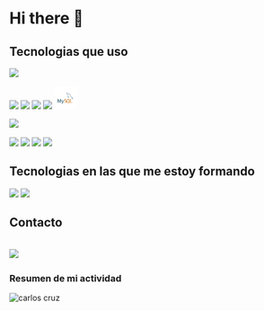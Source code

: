 # Hi there 👋


## Tecnologias que uso
<code><img height="25" src="https://img.shields.io/badge/Visual_Studio_Code-0078D4?style=for-the-badge&logo=visual%20studio%20code&logoColor=white"></code>
<!-- imagenes de tecnologias que uso -->
<code><img height="30" src="https://img.shields.io/badge/Figma-F24E1E?style=for-the-badge&logo=figma&logoColor=white"></code>
<code><img height="30" src="https://img.shields.io/badge/GitKraken-179287?style=for-the-badge&logo=GitKraken&logoColor=white"></code>
<code><img height="30" src="https://img.shields.io/badge/Xampp-F37623?style=for-the-badge&logo=xampp&logoColor=white"></code>
<code><img height="30" src="https://img.shields.io/badge/Trello-0052CC?style=for-the-badge&logo=trello&logoColor=white"></code>
<code><img height="40" src="https://raw.githubusercontent.com/github/explore/80688e429a7d4ef2fca1e82350fe8e3517d3494d/topics/mysql/mysql.png"></code>

<code><img height="30" src="https://img.shields.io/badge/Bootstrap-563D7C?style=for-the-badge&logo=bootstrap&logoColor=white"></code>

<code><img height="30" src="https://img.shields.io/badge/HTML5-E34F26?style=for-the-badge&logo=html5&logoColor=white"></code>
<code><img height="30" src="https://img.shields.io/badge/CSS3-1572B6?style=for-the-badge&logo=css3&logoColor=white"></code>
<code><img height="30" src="https://img.shields.io/badge/Python-3776AB?style=for-the-badge&logo=python&logoColor=white"></code>
<code><img height="30" src="https://img.shields.io/badge/Sass-CC6699?style=for-the-badge&logo=sass&logoColor=white"></code>


## Tecnologias en las que me estoy formando
<!-- imagenes de lenguajes que estoy aprendiendo -->
<code><img height="20" src="https://img.shields.io/badge/AlpineJS-8BC0D0?style=for-the-badge&logo=alpine.js&logoColor=white"></code>
<code><img height="20" src="https://img.shields.io/badge/Tailwind_CSS-38B2AC?style=for-the-badge&logo=tailwind-css&logoColor=white"></code>


## Contacto
<!-- link a correo -->
<code> <a href="mailto:a2carcruzinfo@gmail.com"><img height="20" src="https://img.shields.io/badge/Gmail-D14836?style=for-the-badge&logo=gmail&logoColor=white"></a></code>
<!-- <code><a a href="https://www.codecademy.com/learn"><img height="20" src="https://img.shields.io/badge/Codecademy-FFF0E5?style=for-the-badge&logo=codecademy&logoColor=303347"></a></code> -->

### Resumen de mi actividad
<!-- github stats -->
<!-- <p> <img src="https://github-readme-stats.vercel.app/api?username=Carloscruzvalencia&show_icons=true&theme=gotham" alt="carlos cruz" /> -->

<p> <img src="https://github-readme-stats.vercel.app/api/top-langs/?username=Carloscruzvalencia&langs_count=10&layout=compact" alt="carlos cruz" />


<!-- https://github.com/alexandresanlim/Badges4-README.md-Profile -->
